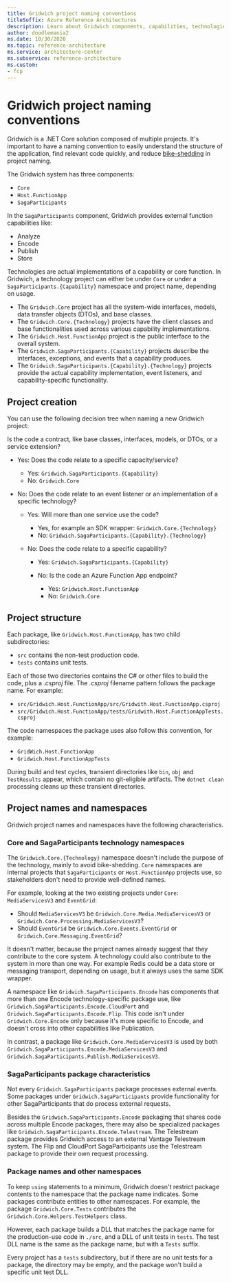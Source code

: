 ```yaml
---
title: Gridwich project naming conventions
titleSuffix: Azure Reference Architectures
description: Learn about Gridwich components, capabilities, technologies, namespaces, and project naming conventions and structure.
author: doodlemania2
ms.date: 10/30/2020
ms.topic: reference-architecture
ms.service: architecture-center
ms.subservice: reference-architecture
ms.custom:
- fcp
---
```


# Gridwich project naming conventions

Gridwich is a .NET Core solution composed of multiple projects. It's important to have a naming convention to easily understand the structure of the application, find relevant code quickly, and reduce [bike-shedding](https://en.wiktionary.org/wiki/bikeshedding) in project naming.

The Gridwich system has three components:

- `Core`
- `Host.FunctionApp`
- `SagaParticipants`

In the `SagaParticipants` component, Gridwich provides external function capabilities like:

- Analyze
- Encode
- Publish
- Store

Technologies are actual implementations of a capability or core function. In Gridwich, a technology project can either be under `Core` or under a `SagaParticipants.{Capability}` namespace and project name, depending on usage.

- The `Gridwich.Core` project has all the system-wide interfaces, models, data transfer objects (DTOs), and base classes.
- The `Gridwich.Core.{Technology}` projects have the client classes and base functionalities used across various capability implementations.
- The `Gridwich.Host.FunctionApp` project is the public interface to the overall system.
- The `Gridwich.SagaParticipants.{Capability}` projects describe the interfaces, exceptions, and events that a capability produces.
- The `Gridwich.SagaParticipants.{Capability}.{Technology}` projects provide the actual capability implementation, event listeners, and capability-specific functionality.

## Project creation

You can use the following decision tree when naming a new Gridwich project:

Is the code a contract, like base classes, interfaces, models, or DTOs, or a service extension?

- Yes: Does the code relate to a specific capacity/service?
  
  - Yes: `Gridwich.SagaParticipants.{Capability}`
  - No: `Gridwich.Core`
  
- No: Does the code relate to an event listener or an implementation of a specific technology?

  - Yes: Will more than one service use the code?
    
    - Yes, for example an SDK wrapper: `Gridwich.Core.{Technology}`
    - No: `Gridwich.SagaParticipants.{Capability}.{Technology}`
    
  - No: Does the code relate to a specific capability?
    
    - Yes: `Gridwich.SagaParticipants.{Capability}`
    - No: Is the code an Azure Function App endpoint?
      
      - Yes: `Gridwich.Host.FunctionApp`
      - No: `Gridwich.Core`

## Project structure

Each package, like `Gridwich.Host.FunctionApp`, has two child subdirectories:

- `src` contains the non-test production code.
- `tests` contains unit tests.

Each of those two directories contains the C# or other files to build the code, plus a *.csproj* file. The *.csproj* filename pattern follows the package name. For example:

- `src/Gridwich.Host.FunctionApp/src/Gridwith.Host.FunctionApp.csproj`
- `src/Gridwich.Host.FunctionApp/tests/Gridwith.Host.FunctionAppTests.csproj`

The code namespaces the package uses also follow this convention, for example:

- `GridWich.Host.FunctionApp`
- `Gridwich.Host.FunctionAppTests`

During build and test cycles, transient directories like `bin`, `obj` and `TestResults` appear, which contain no git-eligible artifacts.  The `dotnet clean` processing cleans up these transient directories.

## Project names and namespaces

Gridwich project names and namespaces have the following characteristics.

### Core and SagaParticipants technology namespaces

The `Gridwich.Core.{Technology}` namespace doesn't include the purpose of the technology, mainly to avoid bike-shedding. `Core` namespaces are internal projects that `SagaParticipants` or `Host.FunctionApp` projects use, so stakeholders don't need to provide well-defined names.

For example, looking at the two existing projects under `Core`: `MediaServicesV3` and `EventGrid`:
- Should `MediaServicesV3` be `Gridwich.Core.Media.MediaServicesV3` or `Gridwich.Core.Processing.MediaServicesV3`?
- Should `EventGrid` be `Gridwich.Core.Events.EventGrid` or `Gridwich.Core.Messaging.EventGrid`?

It doesn't matter, because the project names already suggest that they contribute to the core system. A technology could also contribute to the system in more than one way. For example Redis could be a data store or messaging transport, depending on usage, but it always uses the same SDK wrapper.

A namespace like `Gridwich.SagaParticipants.Encode` has components that more than one Encode technology-specific package use, like `Gridwich.SagaParticipants.Encode.CloudPort` and `Gridwich.SagaParticipants.Encode.Flip`. This code isn't under `Gridwich.Core.Encode` only because it's more specific to Encode, and doesn't cross into other capabilities like Publication.

In contrast, a package like `Gridwich.Core.MediaServicesV3` is used by both `Gridwich.SagaParticipants.Encode.MediaServicesV3` and `Gridwich.SagaParticipants.Publish.MediaServicesV3`.

### SagaParticipants package characteristics

Not every `Gridwich.SagaParticipants` package processes external events. Some packages under `Gridwich.SagaParticipants` provide functionality for other SagaParticipants that do process external requests.

Besides the `Gridwich.SagaParticipants.Encode` packaging that shares code across multiple Encode packages, there may also be specialized packages like `Gridwich.SagaParticipants.Encode.Telestream`. The Telestream package provides Gridwich access to an external Vantage Telestream system. The Flip and CloudPort SagaParticipants use the Telestream package to provide their own request processing.

### Package names and other namespaces

To keep `using` statements to a minimum, Gridwich doesn't restrict package contents to the namespace that the package name indicates. Some packages contribute entities to other namespaces. For example, the package `Gridwich.Core.Tests` contributes the `Gridwich.Core.Helpers.TestHelpers` class.

However, each package builds a DLL that matches the package name for the production-use code in `./src`, and a DLL of unit tests in `tests`.  The test DLL name is the same as the package name, but with a `Tests` suffix.

Every project has a `tests` subdirectory, but if there are no unit tests for a package, the directory may be empty, and the package won't build a specific unit test DLL.
